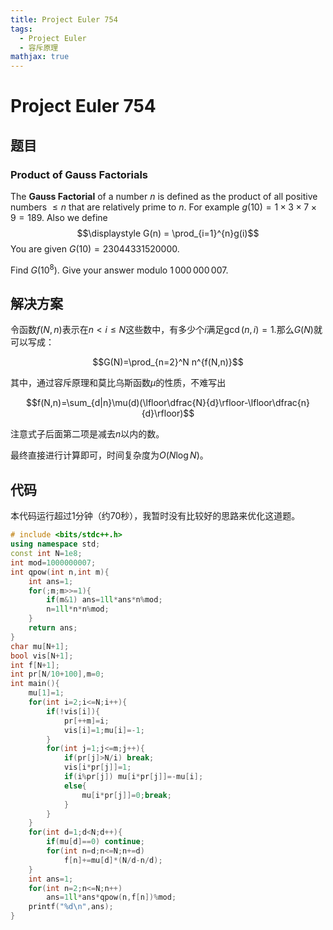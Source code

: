 ```yaml
---
title: Project Euler 754
tags:
  - Project Euler
  - 容斥原理
mathjax: true
---
```

<escape><!-- more --></escape>
    
# Project Euler 754
## 题目
### Product of Gauss Factorials


The **Gauss Factorial** of a number $n$ is defined as the product of all positive numbers $\leq n$ that are relatively prime to $n$. For example $g(10)=1\times 3\times 7\times 9 = 189$. 
Also we define
$$\displaystyle G(n) = \prod_{i=1}^{n}g(i)$$
You are given $G(10) = 23044331520000$.

Find $G(10^8)$. Give your answer modulo $1\,000\,000\,007$.


## 解决方案

令函数$f(N,n)$表示在$n< i\le N$这些数中，有多少个$i$满足$\gcd(n,i)=1.$那么$G(N)$就可以写成：

$$G(N)=\prod_{n=2}^N n^{f(N,n)}$$

其中，通过容斥原理和莫比乌斯函数$\mu$的性质，不难写出

$$f(N,n)=\sum_{d|n}\mu(d)(\lfloor\dfrac{N}{d}\rfloor-\lfloor\dfrac{n}{d}\rfloor)$$

注意式子后面第二项是减去$n$以内的数。

最终直接进行计算即可，时间复杂度为$O(N\log N)$。


## 代码

本代码运行超过$1$分钟（约$70$秒），我暂时没有比较好的思路来优化这道题。

```C++
# include <bits/stdc++.h>
using namespace std;
const int N=1e8;
int mod=1000000007;
int qpow(int n,int m){
    int ans=1;
    for(;m;m>>=1){
        if(m&1) ans=1ll*ans*n%mod;
        n=1ll*n*n%mod;
    }
    return ans;
}
char mu[N+1];
bool vis[N+1];
int f[N+1];
int pr[N/10+100],m=0;
int main(){
    mu[1]=1;
    for(int i=2;i<=N;i++){
        if(!vis[i]){
            pr[++m]=i;
            vis[i]=1;mu[i]=-1;
        }
        for(int j=1;j<=m;j++){
            if(pr[j]>N/i) break;
            vis[i*pr[j]]=1;
            if(i%pr[j]) mu[i*pr[j]]=-mu[i];
            else{
                mu[i*pr[j]]=0;break;
            }
        }
    }
    for(int d=1;d<N;d++){
        if(mu[d]==0) continue;
        for(int n=d;n<=N;n+=d)
            f[n]+=mu[d]*(N/d-n/d);
    }
    int ans=1;
    for(int n=2;n<=N;n++)
        ans=1ll*ans*qpow(n,f[n])%mod;
    printf("%d\n",ans);
}

```
